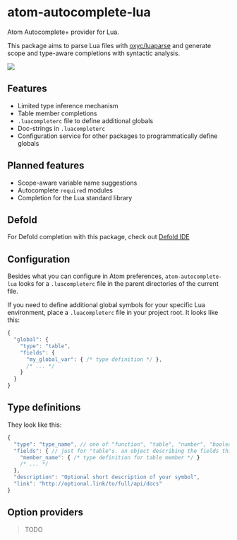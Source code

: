 # atom-autocomplete-lua

Atom Autocomplete+ provider for Lua.

This package aims to parse Lua files with [oxyc/luaparse](https://github.com/oxyc/luaparse) and generate scope and type-aware completions with syntactic analysis.

![](https://cloud.githubusercontent.com/assets/428060/19273399/0c29a55a-8fd5-11e6-90ce-76972345aa86.png)

## Features

* Limited type inference mechanism
* Table member completions
* `.luacompleterc` file to define additional globals
* Doc-strings in `.luacompleterc`
* Configuration service for other packages to programmatically define globals

## Planned features

* Scope-aware variable name suggestions
* Autocomplete `require`d modules
* Completion for the Lua standard library

## Defold

For Defold completion with this package, check out [Defold IDE](http://atom.io/packages/defold-ide)

## Configuration

Besides what you can configure in Atom preferences, `atom-autocomplete-lua`
looks for a `.luacompleterc` file in the parent directories of the current file.

If you need to define additional global symbols for your specific Lua environment,
place a `.luacompleterc` file in your project root. It looks like this:

```javascript
{
  "global": {
    "type": "table",
    "fields": {
      "my_global_var": { /* type definition */ },
      /* ... */
    }
  }
}
```

## Type definitions

They look like this:

```javascript
{
  "type": "type_name", // one of "function", "table", "number", "boolean", "string" or "unknown"
  "fields": { // just for "table"s. an object describing the fields this table might contain
    "member_name": { /* type definition for table member */ }
    /* ... */
  },
  "description": "Optional short description of your symbol",
  "link": "http://optional.link/to/full/api/docs"
}
```

## Option providers

> TODO